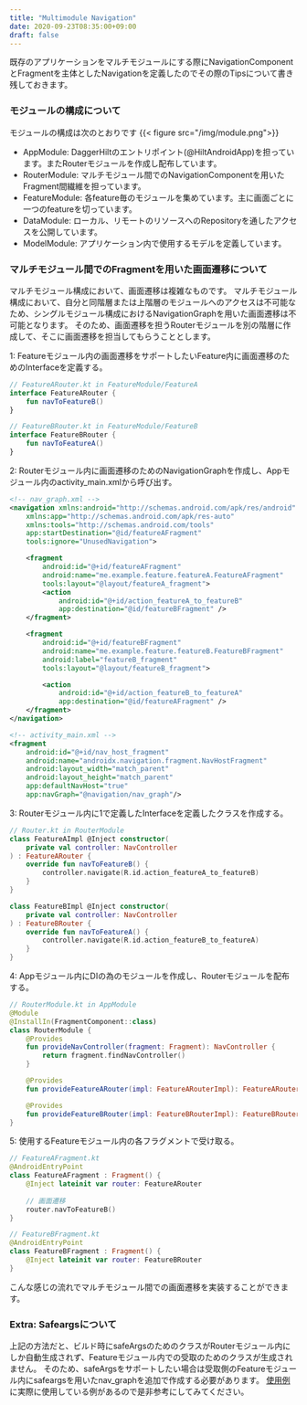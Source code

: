 ```yaml
---
title: "Multimodule Navigation"
date: 2020-09-23T08:35:00+09:00
draft: false
---
```


既存のアプリケーションをマルチモジュールにする際にNavigationComponentとFragmentを主体としたNavigationを定義したのでその際のTipsについて書き残しておきます。

### モジュールの構成について
モジュールの構成は次のとおりです
{{< figure src="/img/module.png">}}
- AppModule: DaggerHiltのエントリポイント(@HiltAndroidApp)を担っています。またRouterモジュールを作成し配布しています。
- RouterModule: マルチモジュール間でのNavigationComponentを用いたFragment間繊維を担っています。
- FeatureModule: 各feature毎のモジュールを集めています。主に画面ごとに一つのfeatureを切っています。
- DataModule: ローカル、リモートのリソースへのRepositoryを通したアクセスを公開しています。
- ModelModule: アプリケーション内で使用するモデルを定義しています。

### マルチモジュール間でのFragmentを用いた画面遷移について
マルチモジュール構成において、画面遷移は複雑なものです。
マルチモジュール構成において、自分と同階層または上階層のモジュールへのアクセスは不可能なため、シングルモジュール構成におけるNavigationGraphを用いた画面遷移は不可能となります。
そのため、画面遷移を担うRouterモジュールを別の階層に作成して、そこに画面遷移を担当してもらうこととします。

1: Featureモジュール内の画面遷移をサポートしたいFeature内に画面遷移のためのInterfaceを定義する。
```kotlin
// FeatureARouter.kt in FeatureModule/FeatureA
interface FeatureARouter {
    fun navToFeatureB()
}
```

```kotlin
// FeatureBRouter.kt in FeatureModule/FeatureB
interface FeatureBRouter {
    fun navToFeatureA()
}
```

2: Routerモジュール内に画面遷移のためのNavigationGraphを作成し、Appモジュール内のactivity_main.xmlから呼び出す。
```xml
<!-- nav_graph.xml -->
<navigation xmlns:android="http://schemas.android.com/apk/res/android"
    xmlns:app="http://schemas.android.com/apk/res-auto"
    xmlns:tools="http://schemas.android.com/tools"
    app:startDestination="@id/featureAFragment"
    tools:ignore="UnusedNavigation">

    <fragment
        android:id="@+id/featureAFragment"
        android:name="me.example.feature.featureA.FeatureAFragment"
        tools:layout="@layout/featureA_fragment">
        <action
            android:id="@+id/action_featureA_to_featureB"
            app:destination="@id/featureBFragment" />
    </fragment>

    <fragment
        android:id="@+id/featureBFragment"
        android:name="me.example.feature.featureB.FeatureBFragment"
        android:label="featureB_fragment"
        tools:layout="@layout/featureB_fragment">

        <action
            android:id="@+id/action_featureB_to_featureA"
            app:destination="@id/featureAFragment" />
    </fragment>
</navigation>
```

```xml
<!-- activity_main.xml -->
<fragment
    android:id="@+id/nav_host_fragment"
    android:name="androidx.navigation.fragment.NavHostFragment"
    android:layout_width="match_parent"
    android:layout_height="match_parent"
    app:defaultNavHost="true"
    app:navGraph="@navigation/nav_graph"/>
```

3: Routerモジュール内に1で定義したInterfaceを定義したクラスを作成する。
```kotlin
// Router.kt in RouterModule
class FeatureAImpl @Inject constructor(
    private val controller: NavController
) : FeatureARouter {
    override fun navToFeatureB() {
        controller.navigate(R.id.action_featureA_to_featureB)
    }
}

class FeatureBImpl @Inject constructor(
    private val controller: NavController
) : FeatureBRouter {
    override fun navToFeatureA() {
        controller.navigate(R.id.action_featureB_to_featureA)
    }
}
```

4: Appモジュール内にDIの為のモジュールを作成し、Routerモジュールを配布する。
```kotlin
// RouterModule.kt in AppModule
@Module
@InstallIn(FragmentComponent::class)
class RouterModule {
    @Provides
    fun provideNavController(fragment: Fragment): NavController {
        return fragment.findNavController()
    }

    @Provides
    fun provideFeatureARouter(impl: FeatureARouterImpl): FeatureARouter = impl

    @Provides
    fun provideFeatureBRouter(impl: FeatureBRouterImpl): FeatureBRouter = impl
}
```

5: 使用するFeatureモジュール内の各フラグメントで受け取る。
```kotlin
// FeatureAFragment.kt
@AndroidEntryPoint
class FeatureAFragment : Fragment() {
    @Inject lateinit var router: FeatureARouter
    
    // 画面遷移
    router.navToFeatureB()
}
```
```kotlin
// FeatureBFragment.kt
@AndroidEntryPoint
class FeatureBFragment : Fragment() {
    @Inject lateinit var router: FeatureBRouter
}
```

こんな感じの流れでマルチモジュール間での画面遷移を実装することができます。

### Extra: Safeargsについて
上記の方法だと、ビルド時にsafeArgsのためのクラスがRouterモジュール内にしか自動生成されず、Featureモジュール内での受取のためのクラスが生成されません。
そのため、safeArgsをサポートしたい場合は受取側のFeatureモジュール内にsafeargsを用いたnav_graphを追加で作成する必要があります。
[使用例](https://github.com/Index197511/MySongBank "MySongBank")に実際に使用している例があるので是非参考にしてみてください。